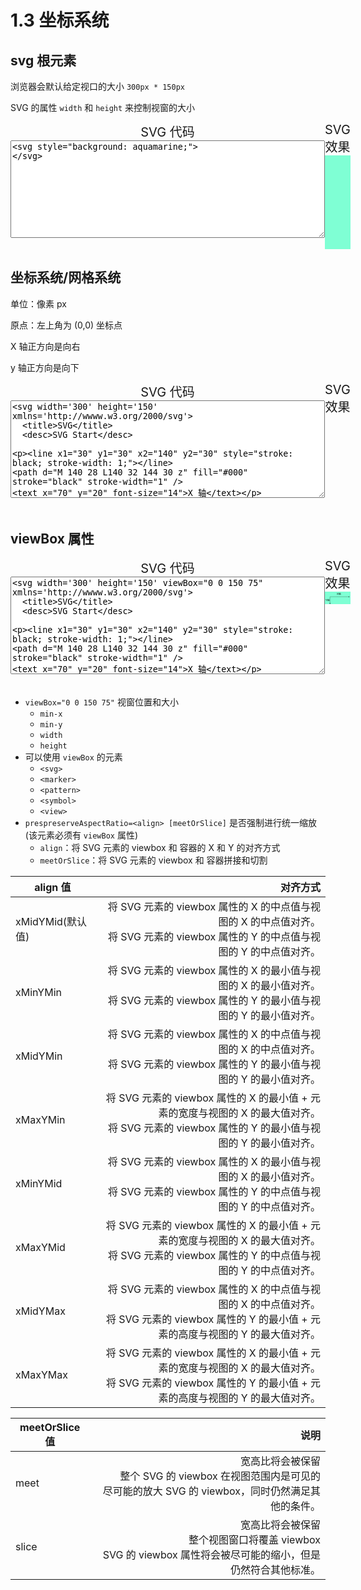 # 1.3 坐标系统

## svg 根元素

浏览器会默认给定视口的大小 `300px * 150px`

SVG 的属性 `width` 和 `height` 来控制视窗的大小

<div style="display: flex; flex-flow: row nowrap;">
<div style="font-size: 20px;text-align: center;">
<div>SVG 代码</div>
<textarea cols="60" rows="10">
<svg style="background: aquamarine;">
</svg> 
</textarea>
</div>
<div style="font-size: 20px;text-align: center;">
<div>SVG 效果</div>
<div>
<svg style="background: aquamarine;">
</svg>
</div>
</div>
</div>

## 坐标系统/网格系统

单位：像素 px

原点：左上角为 (0,0) 坐标点

X 轴正方向是向右

y 轴正方向是向下

<div style="display: flex; flex-flow: row nowrap;">
<div style="font-size: 20px;text-align: center;">
<div>SVG 代码</div>
<textarea cols="60" rows="10">
<svg width='300' height='150' xmlns='http://wwww.w3.org/2000/svg'>
  <title>SVG</title>
  <desc>SVG Start</desc>

<line x1="30" y1="30" x2="140" y2="30" style="stroke: black; stroke-width: 1;"></line>
<path d="M 140 28 L140 32 144 30 z" fill="#000" stroke="black" stroke-width="1" />
<text x="70" y="20" font-size="14">X 轴</text>

<line x1="30" y1="30" x2="30" y2="72" style="stroke: black; stroke-width: 1;"></line>
<path d="M 28 68 L32 68 30 72 z" fill="#000" stroke="black" stroke-width="1" />
<text x="4" y="56" font-size="14" style="writing-mode: sideways-rl;">Y 轴</text>
</svg>
</textarea>

</div>
<div style="font-size: 20px;text-align: center;">
<div>SVG 效果</div>
<svg-start />
</div>
</div>

## viewBox 属性

<div style="display: flex; flex-flow: row nowrap;">
<div style="font-size: 20px;text-align: center;">
<div>SVG 代码</div>
<textarea cols="60" rows="10">
<svg width='300' height='150' viewBox="0 0 150 75" xmlns='http://wwww.w3.org/2000/svg'>
  <title>SVG</title>
  <desc>SVG Start</desc>

<line x1="30" y1="30" x2="140" y2="30" style="stroke: black; stroke-width: 1;"></line>
<path d="M 140 28 L140 32 144 30 z" fill="#000" stroke="black" stroke-width="1" />
<text x="70" y="20" font-size="14">X 轴</text>

<line x1="30" y1="30" x2="30" y2="72" style="stroke: black; stroke-width: 1;"></line>
<path d="M 28 68 L32 68 30 72 z" fill="#000" stroke="black" stroke-width="1" />
<text x="4" y="56" font-size="14" style="writing-mode: sideways-rl;">Y 轴</text>
</svg>
</textarea>

</div>
<div style="font-size: 20px;text-align: center;">
<div>SVG 效果</div>
<div>
  <svg width='300' height='150' viewBox="0 0 150 75" xmlns='http://wwww.w3.org/2000/svg' style="background: aquamarine;">
    <line x1="30" y1="30" x2="140" y2="30" style="stroke: black; stroke-width: 1;"></line>
    <path d="M 140 28 L140 32 144 30 z" fill="#000" stroke="black" stroke-width="1" />
    <text x="70" y="20" font-size="14">X轴</text>
    <line x1="30" y1="30" x2="30" y2="72" style="stroke: black; stroke-width: 1;"></line>
    <path d="M 28 68 L32 68 30 72 z" fill="#000" stroke="black" stroke-width="1" />
    <text x="4" y="56" font-size="14" style="writing-mode: sideways-rl;">Y轴</text>
  </svg>
</div>
</div>
</div>

- `viewBox="0 0 150 75"` 视窗位置和大小
  - `min-x`
  - `min-y`
  - `width`
  - `height`
- 可以使用 `viewBox` 的元素
  - `<svg>`
  - `<marker>`
  - `<pattern>`
  - `<symbol>`
  - `<view>`
- `prespreserveAspectRatio=<align> [meetOrSlice]` 是否强制进行统一缩放(该元素必须有 `viewBox` 属性)
  - `align`：将 SVG 元素的 viewbox 和 容器的 X 和 Y 的对齐方式
  - `meetOrSlice`：将 SVG 元素的 viewbox 和 容器拼接和切割

| align 值         |                                                                                                                                             对齐方式 |
| ---------------- | ---------------------------------------------------------------------------------------------------------------------------------------------------: |
| xMidYMid(默认值) |              将 SVG 元素的 viewbox 属性的 X 的中点值与视图的 X 的中点值对齐。<br/> 将 SVG 元素的 viewbox 属性的 Y 的中点值与视图的 Y 的中点值对齐。 |
| xMinYMin         |              将 SVG 元素的 viewbox 属性的 X 的最小值与视图的 X 的最小值对齐。<br/> 将 SVG 元素的 viewbox 属性的 Y 的最小值与视图的 Y 的最小值对齐。 |
| xMidYMin         |              将 SVG 元素的 viewbox 属性的 X 的中点值与视图的 X 的中点值对齐。<br/> 将 SVG 元素的 viewbox 属性的 Y 的最小值与视图的 Y 的最小值对齐。 |
| xMaxYMin         | 将 SVG 元素的 viewbox 属性的 X 的最小值 + 元素的宽度与视图的 X 的最大值对齐。<br/> 将 SVG 元素的 viewbox 属性的 Y 的最小值与视图的 Y 的最小值对齐。 |
| xMinYMid         |              将 SVG 元素的 viewbox 属性的 X 的最小值与视图的 X 的最小值对齐。<br/> 将 SVG 元素的 viewbox 属性的 Y 的中点值与视图的 Y 的中点值对齐。 |
| xMaxYMid         | 将 SVG 元素的 viewbox 属性的 X 的最小值 + 元素的宽度与视图的 X 的最大值对齐。<br/>将 SVG 元素的 viewbox 属性的 Y 的中点值与视图的 Y 的中点值对齐。 |
| xMidYMax         | 将 SVG 元素的 viewbox 属性的 X 的中点值与视图的 X 的中点值对齐。 <br/>将 SVG 元素的 viewbox 属性的 Y 的最小值 + 元素的高度与视图的 Y 的最大值对齐。 |
| xMaxYMax         | 将 SVG 元素的 viewbox 属性的 X 的最小值 + 元素的宽度与视图的 X 的最大值对齐。<br/>将 SVG 元素的 viewbox 属性的 Y 的最小值 + 元素的高度与视图的 Y 的最大值对齐。 |

| meetOrSlice 值 |                                                                                                                        说明 |
| -------------- | --------------------------------------------------------------------------------------------------------------------------: |
| meet           | 宽高比将会被保留 <br/> 整个 SVG 的 viewbox 在视图范围内是可见的 <br/> 尽可能的放大 SVG 的 viewbox，同时仍然满足其他的条件。 |
| slice          |       宽高比将会被保留 <br/> 整个视图窗口将覆盖 viewbox <br/> SVG 的 viewbox 属性将会被尽可能的缩小，但是仍然符合其他标准。 |

